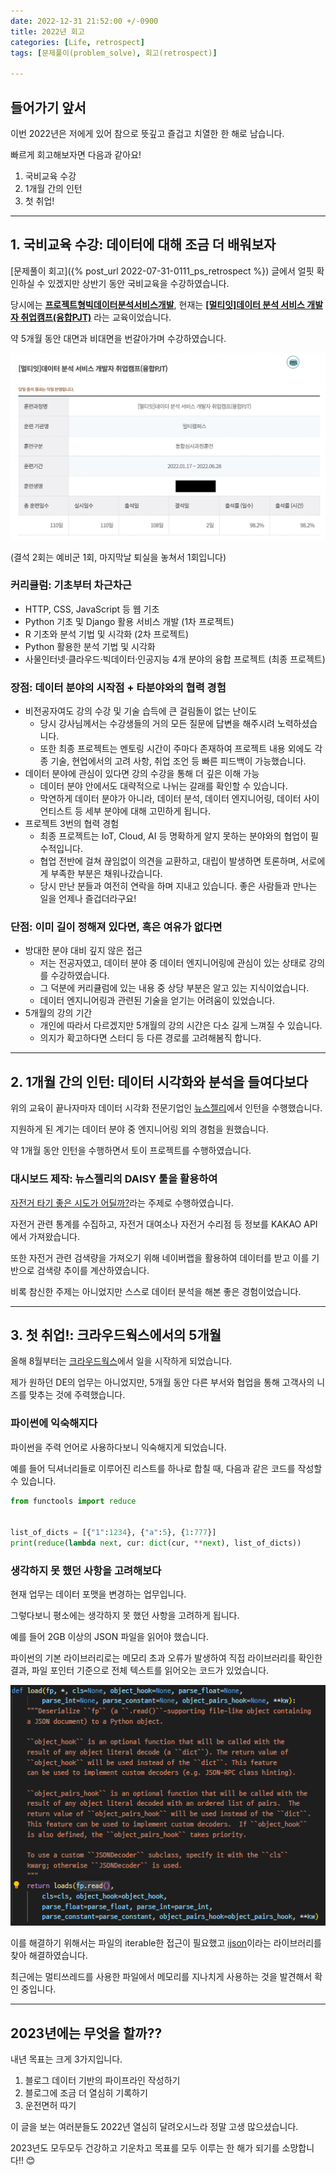 ```yaml
---
date: 2022-12-31 21:52:00 +/-0900
title: 2022년 회고
categories: [Life, retrospect]
tags: [문제풀이(problem_solve), 회고(retrospect)]

---
```

## 들어가기 앞서
이번 2022년은 저에게 있어 참으로 뜻깊고 즐겁고 치열한 한 해로 남습니다.

빠르게 회고해보자면 다음과 같아요!

1. 국비교육 수강
2. 1개월 간의 인턴
3. 첫 취업!

---
## 1. 국비교육 수강: 데이터에 대해 조금 더 배워보자

[문제풀이 회고]({% post_url 2022-07-31-0111_ps_retrospect %}) 글에서 얼핏 확인하실 수 있겠지만 상반기 동안 국비교육을 수강하였습니다.

당시에는 **<u>프로젝트형빅데이터분석서비스개발</u>**, 현재는 **<u>\[멀티잇\]데이터 분석 서비스 개발자 취업캠프(융합PJT)</u>** 라는 교육이었습니다.

약 5개월 동안 대면과 비대면을 번갈아가며 수강하였습니다.

![국비교육 출석사진](/assets/img/life/9002/9002_learning.png)

(결석 2회는 예비군 1회, 마지막날 퇴실을 놓쳐서 1회입니다)

### 커리큘럼: 기초부터 차근차근
- HTTP, CSS, JavaScript 등 웹 기초
- Python 기초 및 Django 활용 서비스 개발 (1차 프로젝트)
- R 기초와 분석 기법 및 시각화 (2차 프로젝트)
- Python 활용한 분석 기법 및 시각화
- 사물인터넷‧클라우드‧빅데이터‧인공지능 4개 분야의 융합 프로젝트 (최종 프로젝트)

### 장점: 데이터 분야의 시작점 + 타분야와의 협력 경험
- 비전공자여도 강의 수강 및 기술 습득에 큰 걸림돌이 없는 난이도
    - 당시 강사님께서는 수강생들의 거의 모든 질문에 답변을 해주시려 노력하셨습니다.
    - 또한 최종 프로젝트는 멘토링 시간이 주마다 존재하여 프로젝트 내용 외에도 각종 기술, 현업에서의 고려 사항, 취업 조언 등 빠른 피드백이 가능했습니다.
- 데이터 분야에 관심이 있다면 강의 수강을 통해 더 깊은 이해 가능
    - 데이터 분야 안에서도 대략적으로 나뉘는 갈래를 확인할 수 있습니다.
    - 막연하게 데이터 분야가 아니라, 데이터 분석, 데이터 엔지니어링, 데이터 사이언티스트 등 세부 분야에 대해 고민하게 됩니다.
- 프로젝트 3번의 협력 경험
    - 최종 프로젝트는 IoT, Cloud, AI 등 명확하게 알지 못하는 분야와의 협업이 필수적입니다.
    - 협업 전반에 걸쳐 끊임없이 의견을 교환하고, 대립이 발생하면 토론하며, 서로에게 부족한 부분은 채워나갔습니다.
    - 당시 만난 분들과 여전히 연락을 하며 지내고 있습니다. 좋은 사람들과 만나는 일을 언제나 즐겁더라구요!

### 단점: 이미 길이 정해져 있다면, 혹은 여유가 없다면
- 방대한 분야 대비 깊지 않은 접근
    - 저는 전공자였고, 데이터 분야 중 데이터 엔지니어링에 관심이 있는 상태로 강의를 수강하였습니다.
    - 그 덕분에 커리큘럼에 있는 내용 중 상당 부분은 알고 있는 지식이었습니다.
    - 데이터 엔지니어링과 관련된 기술을 얻기는 어려움이 있었습니다.
- 5개월의 강의 기간
    - 개인에 따라서 다르겠지만 5개월의 강의 시간은 다소 길게 느껴질 수 있습니다.
    - 의지가 확고하다면 스터디 등 다른 경로를 고려해봄직 합니다.

---
## 2. 1개월 간의 인턴: 데이터 시각화와 분석을 들여다보다

위의 교육이 끝나자마자 데이터 시각화 전문기업인 [뉴스젤리](http://newsjel.ly/)에서 인턴을 수행했습니다.

지원하게 된 계기는 데이터 분야 중 엔지니어링 외의 경험을 원했습니다.

약 1개월 동안 인턴을 수행하면서 토이 프로젝트를 수행하였습니다.

### 대시보드 제작: 뉴스젤리의 DAISY 툴을 활용하여

[자전거 타기 좋은 시도가 어딜까?](https://daisy.newsjel.ly/basic/gallery/953)라는 주제로 수행하였습니다.

자전거 관련 통계를 수집하고, 자전거 대여소나 자전거 수리점 등 정보를 KAKAO API에서 가져왔습니다.

또한 자전거 관련 검색량을 가져오기 위해 네이버랩을 활용하여 데이터를 받고 이를 기반으로 검색량 추이를 계산하였습니다.

비록 참신한 주제는 아니었지만 스스로 데이터 분석을 해본 좋은 경험이었습니다.

---
## 3. 첫 취업!: 크라우드웍스에서의 5개월

올해 8월부터는 [크라우드웍스](https://www.crowdworks.kr/)에서 일을 시작하게 되었습니다.

제가 원하던 DE의 업무는 아니었지만, 5개월 동안 다른 부서와 협업을 통해 고객사의 니즈를 맞추는 것에 주력했습니다.

### 파이썬에 익숙해지다

파이썬을 주력 언어로 사용하다보니 익숙해지게 되었습니다.

예를 들어 딕셔너리들로 이루어진 리스트를 하나로 합칠 때, 다음과 같은 코드를 작성할 수 있습니다.

```python
from functools import reduce


list_of_dicts = [{"1":1234}, {"a":5}, {1:777}]
print(reduce(lambda next, cur: dict(cur, **next), list_of_dicts))
```

### 생각하지 못 했던 사항을 고려해보다

현재 업무는 데이터 포맷을 변경하는 업무입니다.

그렇다보니 평소에는 생각하지 못 했던 사항을 고려하게 됩니다.

예를 들어 2GB 이상의 JSON 파일을 읽어야 했습니다.

파이썬의 기본 라이브러리로는 메모리 초과 오류가 발생하여 직접 라이브러리를 확인한 결과, 파일 포인터 기준으로 전체 텍스트를 읽어오는 코드가 있었습니다.

![json라이브러리 load](/assets/img/life/9002/9002_json_load.png)

이를 해결하기 위해서는 파일의 iterable한 접근이 필요했고 [ijson](https://pypi.org/project/ijson/)이라는 라이브러리를 찾아 해결하였습니다.

최근에는 멀티쓰레드를 사용한 파일에서 메모리를 지나치게 사용하는 것을 발견해서 확인 중입니다.

---
## 2023년에는 무엇을 할까??

내년 목표는 크게 3가지입니다.

1. 블로그 데이터 기반의 파이프라인 작성하기
2. 블로그에 조금 더 열심히 기록하기
3. 운전면허 따기

이 글을 보는 여러분들도 2022년 열심히 달려오시느라 정말 고생 많으셨습니다.

2023년도 모두모두 건강하고 기운차고 목표를 모두 이루는 한 해가 되기를 소망합니다!! 😊

